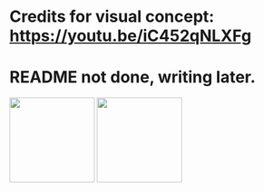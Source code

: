 # Credits for visual concept: https://youtu.be/iC452qNLXFg
# README not done, writing later.

<img src="https://github.com/BartenderWinery/Bartender.github.io/blob/main/packaging/gm_novenka0242.jpg?raw=true" alt="" width="150"/>
<img src="https://github.com/BartenderWinery/Bartender.github.io/blob/main/packaging/gm_novenka0243.jpg?raw=true" alt="" width="150"/>